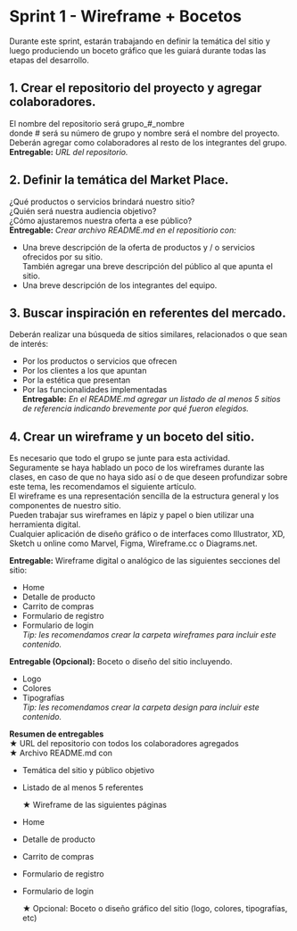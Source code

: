 # Sprint 1 - Wireframe + Bocetos  
Durante este sprint, estarán trabajando en definir la temática del sitio y luego produciendo un
boceto gráfico que les guiará durante todas las etapas del desarrollo.  
  
## 1. Crear el repositorio del proyecto y agregar colaboradores.  
El nombre del repositorio será grupo_#_nombre  
donde # será su número de grupo y
nombre será el nombre del proyecto.  
Deberán agregar como colaboradores al resto de los integrantes del grupo.  
**Entregable:** *URL del repositorio.*
  
  
## 2. Definir la temática del Market Place.  
¿Qué productos o servicios brindará nuestro sitio?  
¿Quién será nuestra audiencia objetivo?  
¿Cómo ajustaremos nuestra oferta a ese público?  
**Entregable:** *Crear archivo README.md en el repositiorio con:*
* Una breve descripción de la oferta de productos y / o servicios ofrecidos por su
sitio.  
También agregar una breve descripción del público al que apunta el sitio.
* Una breve descripción de los integrantes del equipo.
  
  
## 3. Buscar inspiración en referentes del mercado.  
Deberán realizar una búsqueda de sitios similares, relacionados o que sean de
interés:
* Por los productos o servicios que ofrecen
* Por los clientes a los que apuntan
* Por la estética que presentan
* Por las funcionalidades implementadas  
**Entregable:** *En el README.md agregar un listado de al menos 5 sitios de referencia
indicando brevemente por qué fueron elegidos.*
  
  
## 4. Crear un wireframe y un boceto del sitio.  
Es necesario que todo el grupo se junte para esta actividad.  
Seguramente se haya hablado un poco de los wireframes durante las clases, en caso de
que no haya sido así o de que deseen profundizar sobre este tema, les recomendamos
el siguiente artículo.  
El wireframe es una representación sencilla de la estructura general y los componentes
de nuestro sitio.  
Pueden trabajar sus wireframes en lápiz y papel o bien utilizar una herramienta digital.  
Cualquier aplicación de diseño gráfico o de interfaces como Illustrator, XD, Sketch u
online como Marvel, Figma, Wireframe.cc o Diagrams.net.  

**Entregable:** Wireframe digital o analógico de las siguientes secciones del sitio:
* Home
* Detalle de producto
* Carrito de compras
* Formulario de registro
* Formulario de login  
*Tip: les recomendamos crear la carpeta wireframes para incluir este contenido.*
  
**Entregable (Opcional):** Boceto o diseño del sitio incluyendo.
* Logo
* Colores
* Tipografías  
*Tip: les recomendamos crear la carpeta design para incluir este contenido.*

**Resumen de entregables**  
★ URL del repositorio con todos los colaboradores agregados  
★ Archivo README.md con
* Temática del sitio y público objetivo
* Listado de al menos 5 referentes  

  ★ Wireframe de las siguientes páginas  
* Home
* Detalle de producto
* Carrito de compras
* Formulario de registro
* Formulario de login  

  ★ Opcional: Boceto o diseño gráfico del sitio (logo, colores, tipografías, etc)